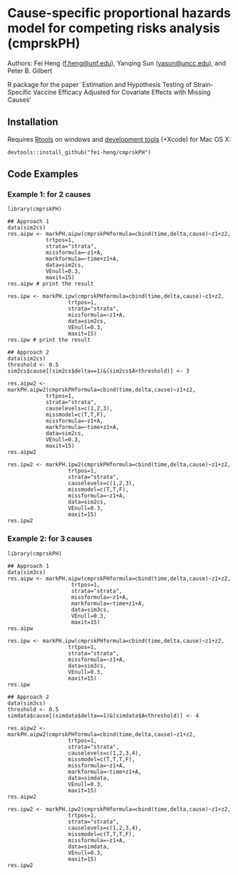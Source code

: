 # Cause-specific proportional hazards model for competing risks analysis (cmprskPH)

Authors: Fei Heng (f.heng@unf.edu), Yanqing Sun (yasun@uncc.edu), and Peter B. Gilbert 

R package for the paper `Estimation and Hypothesis Testing of Strain-Specific Vaccine Efficacy Adjusted for Covariate Effects with Missing Causes'

## Installation
Requires [Rtools](http://cran.r-project.org/bin/windows/Rtools/) 
on windows and [development tools](http://cran.r-project.org/bin/macosx/tools/) (+Xcode) for Mac OS X:
```{r eval=F}
devtools::install_github("fei-heng/cmprskPH")
```

## Code Examples
### Example 1: for 2 causes
```{r eval=F}
library(cmprskPH)

## Approach 1
data(sim2cs)
res.aipw <- markPH.aipw(cmprskPHformula=cbind(time,delta,cause)~z1+z2,
            trtpos=1,
            strata="strata",
            missformula=~z1+A,
            markformula=~time+z1+A,
            data=sim2cs,
            VEnull=0.3,
            maxit=15)
res.aipw # print the result

res.ipw <- markPH.ipw(cmprskPHformula=cbind(time,delta,cause)~z1+z2,
				   trtpos=1,
				   strata="strata",
				   missformula=~z1+A,
				   data=sim2cs,
				   VEnull=0.3,
				   maxit=15)
res.ipw # print the result

## Approach 2
data(sim2cs)
threshold <- 0.5
sim2cs$cause[(sim2cs$delta==1)&(sim2cs$A<threshold)] <- 3

res.aipw2 <- markPH.aipw2(cmprskPHformula=cbind(time,delta,cause)~z1+z2,
            trtpos=1,
            strata="strata",
            causelevels=c(1,2,3),
            missmodel=c(T,T,F),
            missformula=~z1+A,
            markformula=~time+z1+A,
            data=sim2cs,
            VEnull=0.3,
            maxit=15)
res.aipw2

res.ipw2 <- markPH.ipw2(cmprskPHformula=cbind(time,delta,cause)~z1+z2,
                   trtpos=1,
                   strata="strata",
                   causelevels=c(1,2,3),
                   missmodel=c(T,T,F),
                   missformula=~z1+A,
                   data=sim2cs,
                   VEnull=0.3,
                   maxit=15)
res.ipw2
```

### Example 2: for 3 causes
```{r eval=F}
library(cmprskPH)

## Approach 1
data(sim3cs)
res.aipw <- markPH.aipw(cmprskPHformula=cbind(time,delta,cause)~z1+z2,
				    trtpos=1,
				    strata="strata",
				    missformula=~z1+A,
				    markformula=~time+z1+A,
				    data=sim3cs,
				    VEnull=0.3,
				    maxit=15)
res.aipw

res.ipw <- markPH.ipw(cmprskPHformula=cbind(time,delta,cause)~z1+z2,
				   trtpos=1,
				   strata="strata",
				   missformula=~z1+A,
				   data=sim3cs,
				   VEnull=0.3,
				   maxit=15)
res.ipw

## Approach 2
data(sim3cs)
threshold <- 0.5
simdata$cause[(simdata$delta==1)&(simdata$A<threshold)] <- 4

res.aipw2 <- markPH.aipw2(cmprskPHformula=cbind(time,delta,cause)~z1+z2,
                   trtpos=1,
                   strata="strata",
                   causelevels=c(1,2,3,4),
                   missmodel=c(T,T,T,F),
                   missformula=~z1+A,
                   markformula=~time+z1+A,
                   data=simdata,
                   VEnull=0.3,
                   maxit=15)
res.aipw2

res.ipw2 <- markPH.ipw2(cmprskPHformula=cbind(time,delta,cause)~z1+z2,
                   trtpos=1,
                   strata="strata",
                   causelevels=c(1,2,3,4),
                   missmodel=c(T,T,T,F),
                   missformula=~z1+A,
                   data=simdata,
                   VEnull=0.3,
                   maxit=15)
res.ipw2
```
